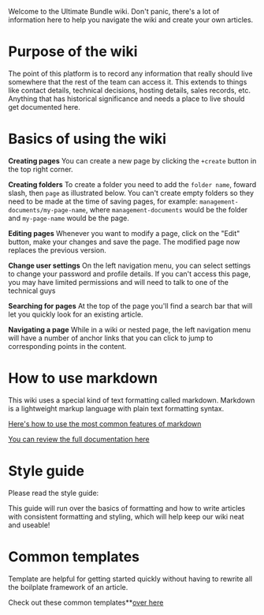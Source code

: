 <!-- TITLE: Getting Started Guide -->

Welcome to the Ultimate Bundle wiki.  Don't panic, there's a lot of information here to help you navigate the wiki and create your own articles.

# Purpose of the wiki

The point of this platform is to record any information that really should live somewhere that the rest of the team can access it.  This extends to things like contact details, technical decisions, hosting details, sales records, etc.  Anything that has historical significance and needs a place to live should get documented here.

# Basics of using the wiki
**Creating pages** You can create a new page by clicking the `+create` button in the top right corner. 

**Creating folders** To create a folder you need to add the `folder name`, foward slash, then `page` as illustrated below.  You can't create empty folders so they need to be made at the time of saving pages, for example:
`management-documents/my-page-name`, where `management-documents` would be the folder and `my-page-name` would be the page.

**Editing pages** Whenever you want to modify a page, click on the "Edit" button, make your changes and save the page. The modified page now replaces the previous version. 

**Change user settings** On the left navigation menu, you can select settings to change your password and profile details.  If you can't access this page, you may have limited permissions and will need to talk to one of the technical guys

**Searching for pages** At the top of the page you'll find a search bar that will let you quickly look for an existing article.

**Navigating a page** While in a wiki or nested page, the left navigation menu will have a number of anchor links that you can click to jump to corresponding points in the content.

# How to use markdown 
This wiki uses a special kind of text formatting called markdown.  Markdown is a lightweight markup language with plain text formatting syntax. 

[Here's how to use the most common features of markdown](http://http://wiki.ultimatebundles.com/allwiki.ultimatebundles.com/templates/syntax-examples)

[You can review the full documentation here](https://github.com/adam-p/markdown-here/wiki/Markdown-Cheatsheet)

# Style guide
Please read the style guide:

This guide will run over the basics of formatting and how to write articles with consistent formatting and styling, which will help keep our wiki neat and useable!

# Common templates
Template are helpful for getting started quickly without having to rewrite all the boilplate framework of an article.

Check out these common templates**[over here](/templates)











				
